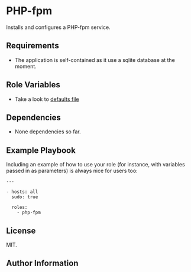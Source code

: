 PHP-fpm
=======

Installs and configures a PHP-fpm service.

Requirements
------------

- The application is self-contained as it use a sqlite database at the moment.

Role Variables
--------------

- Take a look to [defaults file](defaults/main.yml)

Dependencies
------------

- None dependencies so far.

Example Playbook
----------------

Including an example of how to use your role (for instance, with variables passed in as parameters) is always nice for users too:

    ---
    
    - hosts: all
      sudo: true
    
      roles:
        - php-fpm

License
-------

MIT.

Author Information
------------------
